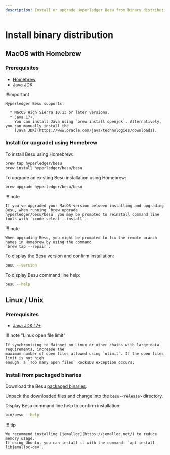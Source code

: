 ```yaml
---
description: Install or upgrade Hyperledger Besu from binary distribution
---
```


# Install binary distribution

## MacOS with Homebrew

### Prerequisites

* [Homebrew](https://brew.sh/)
* Java JDK

!!!important

    Hyperledger Besu supports:

      * MacOS High Sierra 10.13 or later versions.
      * Java 17+.
        You can install Java using `brew install openjdk`. Alternatively, you can manually install the
        [Java JDK](https://www.oracle.com/java/technologies/downloads).

### Install (or upgrade) using Homebrew

To install Besu using Homebrew:

```bash
brew tap hyperledger/besu
brew install hyperledger/besu/besu
```

To upgrade an existing Besu installation using Homebrew:

```bash
brew upgrade hyperledger/besu/besu
```

!!! note

    If you've upgraded your MacOS version between installing and upgrading Besu, when running `brew upgrade
    hyperledger/besu/besu` you may be prompted to reinstall command line tools with `xcode-select --install`.

!!! note

    When upgrading Besu, you might be prompted to fix the remote branch names in Homebrew by using the command
    `brew tap --repair`.

To display the Besu version and confirm installation:

```bash
besu --version
```

To display Besu command line help:

```bash
besu --help
```

## Linux / Unix

### Prerequisites

* [Java JDK 17+](https://www.oracle.com/java/technologies/downloads/)

!!! note "Linux open file limit"

    If synchronizing to Mainnet on Linux or other chains with large data requirements, increase the
    maximum number of open files allowed using `ulimit`. If the open files limit is not high
    enough, a `Too many open files` RocksDB exception occurs.

### Install from packaged binaries

Download the Besu [packaged binaries](https://github.com/hyperledger/besu/releases).

Unpack the downloaded files and change into the `besu-<release>` directory.

Display Besu command line help to confirm installation:

```bash
bin/besu --help
```

!!! tip

    We recommend installing [jemalloc](https://jemalloc.net/) to reduce memory usage.
    If using Ubuntu, you can install it with the command: `apt install libjemalloc-dev`.
